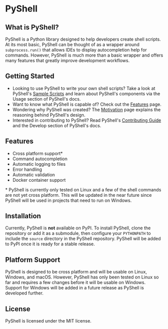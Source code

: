 # PyShell
## What is PyShell?
PyShell is a Python library designed to help developers create shell scripts.
At its most basic, PyShell can be thought of as a wrapper around
`subprocess.run()` that allows IDEs to display autocompletion help for commands.
However, PyShell is much more than a basic wrapper and offers many features that
greatly improve development workflows.

## Getting Started
- Looking to use PyShell to write your own shell scripts? Take a look at
  PyShell's [Sample Scripts](learn/sample-scripts.md) and learn about PyShell's
  components via the Usage section of PyShell's docs.
- Want to know what PyShell is capable of? Check out the [Features](develop/features.md)
  page.
- Wondering why PyShell was created? The [Motivation](motivation.md) page
  explains the reasoning behind PyShell's design.
- Interested in contributing to PyShell? Read PyShell's
  [Contributing Guide](develop/contributing.md) and the Develop section of
  PyShell's docs.

## Features
* Cross platform support\*
* Command autocompletion
* Automatic logging to files
* Error handling
* Automatic validation
* Docker container support

\* PyShell is currently only tested on Linux and a few of the shell commands
are not yet cross platform. This will be updated in the near future since
PyShell will be used in projects that need to run on Windows.

## Installation
Currently, PyShell is **not** available on PyPI. To install PyShell, clone the
repository or add it as a submodule, then configure your `PYTHONPATH` to include
the `source` directory in the PyShell repository. PyShell will be added to PyPI
once it is ready for a stable release.

## Platform Support
PyShell is designed to be cross platform and will be usable on Linux, Windows,
and macOS. However, PyShell has only been tested on Linux so far and requires a
few changes before it will be usable on Windows. Support for Windows will be
added in a future release as PyShell is developed further.

## License
PyShell is licensed under the MIT license.
